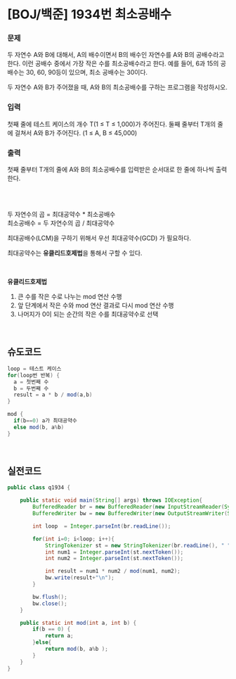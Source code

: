 # [BOJ/백준] 1934번 최소공배수

### 문제
두 자연수 A와 B에 대해서, A의 배수이면서 B의 배수인 자연수를 A와 B의 공배수라고 한다. 이런 공배수 중에서 가장 작은 수를 최소공배수라고 한다. 예를 들어, 6과 15의 공배수는 30, 60, 90등이 있으며, 최소 공배수는 30이다.

두 자연수 A와 B가 주어졌을 때, A와 B의 최소공배수를 구하는 프로그램을 작성하시오.

### 입력
첫째 줄에 테스트 케이스의 개수 T(1 ≤ T ≤ 1,000)가 주어진다. 둘째 줄부터 T개의 줄에 걸쳐서 A와 B가 주어진다. (1 ≤ A, B ≤ 45,000)

### 출력
첫째 줄부터 T개의 줄에 A와 B의 최소공배수를 입력받은 순서대로 한 줄에 하나씩 출력한다.

<br/><br/>

두 자연수의 곱 = 최대공약수 * 최소공배수<br/>
최소공배수 = 두 자연수의 곱 / 최대공약수<br/>

최대공배수(LCM)을 구하기 위해서 우선 최대공약수(GCD) 가 필요하다.

최대공약수는 **유클리드호제법**을 통해서 구할 수 있다.

<br/>

**유클리드호제법**
1. 큰 수를 작은 수로 나누는 mod 연산 수행
2. 앞 단계에서 작은 수와 mod 연산 결과로 다시 mod 연산 수행
3. 나머지가 0이 되는 순간의 작은 수를 최대공약수로 선택

<br/>

## 슈도코드

```java
loop = 테스트 케이스
for(loop번 반복) {
  a = 첫번째 수
  b = 두번째 수
  result = a * b / mod(a,b)
}

mod {
  if(b==0) a가 최대공약수
  else mod(b, a%b)
}
```

<br>

## 실전코드

```java
public class q1934 {

    public static void main(String[] args) throws IOException{
        BufferedReader br = new BufferedReader(new InputStreamReader(System.in));
        BufferedWriter bw = new BufferedWriter(new OutputStreamWriter(System.out));

        int loop  = Integer.parseInt(br.readLine());

        for(int i=0; i<loop; i++){
            StringTokenizer st = new StringTokenizer(br.readLine(), " ");
            int num1 = Integer.parseInt(st.nextToken());
            int num2 = Integer.parseInt(st.nextToken());

            int result = num1 * num2 / mod(num1, num2);
            bw.write(result+"\n");
        }

        bw.flush();
        bw.close();
    }

    public static int mod(int a, int b) {
        if(b == 0) {
            return a;
        }else{
            return mod(b, a%b );
        }
    }
}
```
